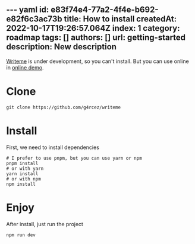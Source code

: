 --- yaml
id: e83f74e4-77a2-4f4e-b692-e82f6c3ac73b
title: How to install
createdAt: 2022-10-17T19:26:57.064Z
index: 1
category: roadmap
tags: []
authors: []
url: getting-started
description: New description
---

<TableOfContent />

[Writeme](https://github.com/g4rcez/writeme) is under development, so you can't install. But you can use online in [online demo](https://writeme.vercel.app).

# Clone

```shell
git clone https://github.com/g4rcez/writeme
```

# Install

First, we need to install dependencies
```shell
# I prefer to use pnpm, but you can use yarn or npm
pnpm install
# or with yarn
yarn install
# or with npm
npm install
```

# Enjoy

After install, just run the project
```shell
npm run dev
```
